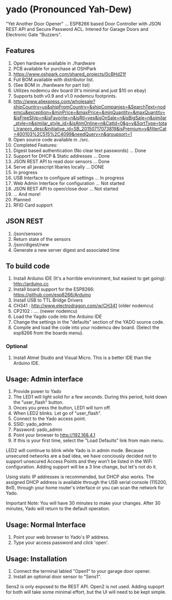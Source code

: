 # yado (Pronounced Yah-Dew)
"Yet Another Door Opener" ... ESP8266 based Door Controller with JSON REST API and Secure Password ACL. Intened for Garage Doors and Electronic Gate "Buzzers".

## Features

1. Open hardware available in ./hardware
 1. PCB available for purchase at OSHPark
  1. https://www.oshpark.com/shared_projects/0cBHd21f
 2. Full BOM available with distributor list.
  1. (See BOM in ./hardware for part list)
 3. Utilizes nodemcu dev board (It's minimal and just $10 on ebay)
 4. Supports both v0.9 and v1.0 nodemcu footprints. 
   1. http://www.aliexpress.com/wholesale?shipCountry=us&shipFromCountry=&shipCompanies=&SearchText=nodemcu&exception=&minPrice=&maxPrice=&minQuantity=&maxQuantity=&isFreeShip=n&isFavorite=n&isRtl=yes&isOnSale=n&isBigSale=n&similar_style=n&similar_style_id=&isAtmOnline=n&CatId=0&g=y&SortType=total_tranpro_desc&initiative_id=SB_20150717073819&isPremium=y&filterCat=400103%2C515%2C4099&needQuery=n&groupsort=1
1. Open source code available in ./src.
2. Completed Features:
 1. Digest based authentication (No clear text passwords) ... Done
 2. Support for DHCP & Static addresses ... Done
 3. JSON REST API to read door sensors ... Done
 4. Serve all javascript libaries locally ... DONE
3. In progress
 1. USB Interface to configure all settings ... In progress
 2. Web Admin Interface for configuration ... Not started
 3. JSON REST API to open/close door ... Not started
 4. ... And more!
4. Planned
 1. RFID Card support

## JSON REST

1. /json/sensors
 1. Return state of the sensors
2. /json/digest/new
 1. Generate a new server digest and associated time

## To build code

1. Install Arduino IDE (It's a horrible environment, but easiest to get going): http://arduino.cc
2. Install board support for the ESP8266: https://github.com/esp8266/Arduino
3. Install  USB to TTL Bridge Drivers
 1. CH341 : http://www.electrodragon.com/w/CH341 (older nodemcu)
 2. CP2102 : .... (newer nodemcu)
4. Load the Yagdo code into the Arduino IDE
5. Change the settings in the "defaults" section of the YADO source code.
6. Compile and load the code into your nodemcu dev board. (Select the esp8266 from the boards menu).

### Optional

1. Install Atmel Studio and Visual Micro. This is a better IDE than the Arduino IDE.

## Usage: Admin interface

1. Provide power to Yado
2. The LED1 will light solid for a few seconds. During this period, hold down the "user_flash" button.
3. Onces you press the button, LED1 will turn off.
4. When LED2 blinks. Let go of "user_flash".
5. Connect to the Yado access point.
 1. SSID: yado_admin
 2. Password: yado_admin
6. Point your browser to http://192.168.4.1
7. If this is your first time, select the "Load Defaults" link from main menu.

LED2 will continue to blink while Yado is in admin mode. Because unsecured networks are a bad idea, we have conciously decided not to support unsecured Access Points and they won't be listed in the WiFi configuration. Adding support will be a 3 line change, but let's not do it.

Using static IP addresses is recommended, but DHCP also works. The assigned DHCP address is available through the USB serial console (115200, 8n1), through your home router's interface or you can scan the network for Yado.

Important Note: You will have 30 minutes to make your changes. After 30 minutes, Yado will return to the default operation.

## Usage: Normal Interface

1. Point your web browser to Yado's IP address.
2. Type your access password and click 'open'.

## Usage: Installation

1. Connect the terminal labled "Open1" to your garage door opener.
2. Install an optional door sensor to "Sens1".

Sens2 is only exposed to the REST API. Open2 is not used. Adding supoprt for both will take some minimal effort, but the UI will need to be kept simple.